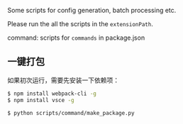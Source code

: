Some scripts for config generation, batch processing etc.

Please run the all the scripts in the `extensionPath`.

command: scripts for `commands` in package.json


## 一键打包

如果初次运行，需要先安装一下依赖项：

```bash
$ npm install webpack-cli -g
$ npm install vsce -g
```

```bash
$ python scripts/command/make_package.py
```